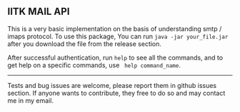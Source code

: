 ## IITK MAIL API

This is a very basic implementation on the basis of understanding smtp / imaps protocol. To use this package,
You can run `` java -jar your_file.jar `` after you download the file from the release section. 

After successful authentication, run ``help`` to see all the commands, and to get help on a specific commands, use `` help command_name``.

-------------
Tests and bug issues are welcome, please report them in github issues section.
If anyone wants to contribute, they free to do so and may contact me in my email.